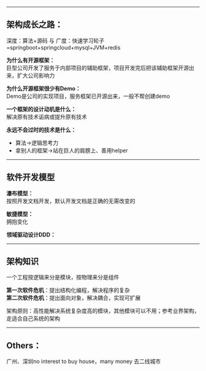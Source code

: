 -----------------------------------------------------------------------------------------------------------------
## 架构成长之路：

深度：算法+源码
与
广度：快速学习轮子=springboot+springcloud+mysql+JVM+redis

**为什么有开源框架：**  
巨型公司开发了服务于内部项目的辅助框架，项目开发完后把该辅助框架开源出来，扩大公司影响力

**为什么开源框架很少有Demo：**  
Demo是公司的实现项目，服务框架已开源出来，一般不帮创建demo

**一个框架的设计动机是什么：**  
解决原有技术诟病或提升原有技术

**永远不会过时的技术是什么：**

- 算法->逻辑思考力
- 拿别人的框架->站在巨人的肩膀上、善用helper







-----------------------------------------------------------------------------------------------------------------
## 软件开发模型

**瀑布模型：**  
按照开发文档开发，默认开发文档是正确的无需改变的

**敏捷模型：**  
拥抱变化

**领域驱动设计DDD：**



-----------------------------------------------------------------------------------------------------------------
## 架构知识

一个工程按逻辑来分是模块，按物理来分是组件

**第一次软件危机**：提出结构化编程，解决程序的复杂  
**第二次软件危机**：提出面向对象，解决耦合，实现可扩展

架构原则：高性能解决系统复杂度高的模块，其他模块可以不用；参考业界架构，走适合自己系统的架构




-----------------------------------------------------------------------------------------------------------------
## Others：

广州、深圳no interest to buy house，many money 去二线城市